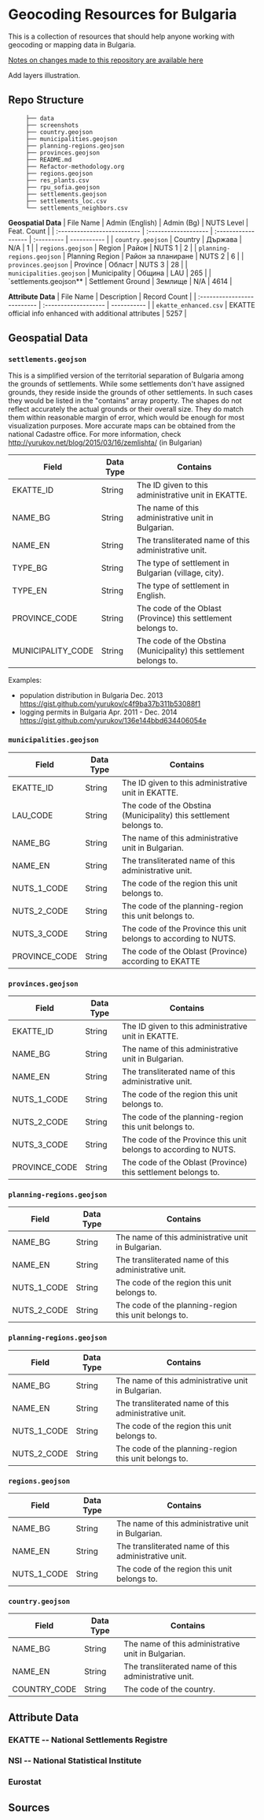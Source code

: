 Geocoding Resources for Bulgaria
==================

This is a collection of resources that should help anyone working with geocoding or mapping data in Bulgaria.

[Notes on changes made to this repository are available here](Refactor-methodology.org)

<TODO> Add layers illustration.

## Repo Structure
```
     ├── data
     ├── screenshots
     ├── country.geojson
     ├── municipalities.geojson
     ├── planning-regions.geojson
     ├── provinces.geojson
     ├── README.md
     ├── Refactor-methodology.org
     ├── regions.geojson
     ├── res_plants.csv
     ├── rpu_sofia.geojson
     ├── settlements.geojson
     ├── settlements_loc.csv
     └── settlements_neighbors.csv
```
**Geospatial Data**
 | File Name                   | Admin (English)      | Admin (Bg)          | NUTS Level | Feat. Count |
 | :-------------------------- | :------------------- | :------------------ | :--------- | ----------- |
 | `country.geojson`           | Country              | Държава             | N/A        |           1 |
 | `regions.geojson`           | Region               | Район               | NUTS 1     |           2 |
 | `planning-regions.geojson`  | Planning Region      | Район за планиране  | NUTS 2     |           6 |
 | `provinces.geojson`         | Province             | Област              | NUTS 3     |          28 |
 | `municipalities.geojson`    | Municipality         | Община              | LAU        |         265 |
 | `settlements.geojson**      | Settlement Ground    | Землище             | N/A        |        4614 |

**Attribute Data**
 | File Name                   | Description                                              | Record Count |
 | :-------------------------- | :-------------------                                     | -----------  |
 | `ekatte_enhanced.csv`       | EKATTE official info enhanced with additional attributes | 5257         |
 
## Geospatial Data
### `settlements.geojson`
This is a simplified version of the territorial separation of Bulgaria among the grounds of settlements. While some settlements don't have assigned grounds, they reside inside the grounds of other settlements. In such cases they would be listed in the "contains" array property.
The shapes do not reflect accurately the actual grounds or their overall size. They do match them within reasonable margin of error, which would be enough for most visualization purposes. More accurate maps can be obtained from the national Cadastre office.
For more information, check http://yurukov.net/blog/2015/03/16/zemlishta/ (in Bulgarian)

| Field             | Data Type | Contains                                                           |
| ----------------- | --------- | ------------------------------------------------------------------ |
| EKATTE_ID         | String    | The ID given to this administrative unit in EKATTE.                |
| NAME_BG           | String    | The name of this administrative unit in Bulgarian.                 |
| NAME_EN           | String    | The transliterated name of this administrative unit.               |
| TYPE_BG           | String    | The type of settlement in Bulgarian (village, city).               |
| TYPE_EN           | String    | The type of settlement in English.                                 |
| PROVINCE_CODE     | String    | The code of the Oblast (Province) this settlement belongs to.      |
| MUNICIPALITY_CODE | String    | The code of the Obstina (Municipality) this settlement belongs to. |

Examples:
- population distribution in Bulgaria Dec. 2013 https://gist.github.com/yurukov/c4f9ba37b311b53088f1
- logging permits in Bulgaria Apr. 2011 - Dec. 2014 https://gist.github.com/yurukov/136e144bbd634406054e

### `municipalities.geojson`

| Field             | Data Type | Contains                                                           |
| ----------------- | --------- | ------------------------------------------------------------------ |
| EKATTE_ID         | String    | The ID given to this administrative unit in EKATTE.                |
| LAU_CODE          | String    | The code of the Obstina (Municipality) this settlement belongs to. |
| NAME_BG           | String    | The name of this administrative unit in Bulgarian.                 |
| NAME_EN           | String    | The transliterated name of this administrative unit.               |
| NUTS_1_CODE       | String    | The code of the region this unit belongs to.                       |
| NUTS_2_CODE       | String    | The code of the planning-region this unit belongs to.              |
| NUTS_3_CODE       | String    | The code of the Province this unit belongs to according to NUTS.   |
| PROVINCE_CODE     | String    | The code of the Oblast (Province) according to EKATTE              |


### `provinces.geojson`

| Field             | Data Type | Contains                                                           |
| ----------------- | --------- | ------------------------------------------------------------------ |
| EKATTE_ID         | String    | The ID given to this administrative unit in EKATTE.                |
| NAME_BG           | String    | The name of this administrative unit in Bulgarian.                 |
| NAME_EN           | String    | The transliterated name of this administrative unit.               |
| NUTS_1_CODE       | String    | The code of the region this unit belongs to.                       |
| NUTS_2_CODE       | String    | The code of the planning-region this unit belongs to.              |
| NUTS_3_CODE       | String    | The code of the Province this unit belongs to according to NUTS.   |
| PROVINCE_CODE     | String    | The code of the Oblast (Province) this settlement belongs to.      |

### `planning-regions.geojson`

| Field             | Data Type | Contains                                                           |
| ----------------- | --------- | ------------------------------------------------------------------ |
| NAME_BG           | String    | The name of this administrative unit in Bulgarian.                 |
| NAME_EN           | String    | The transliterated name of this administrative unit.               |
| NUTS_1_CODE       | String    | The code of the region this unit belongs to.                       |
| NUTS_2_CODE       | String    | The code of the planning-region this unit belongs to.              |

### `planning-regions.geojson`

| Field             | Data Type | Contains                                                           |
| ----------------- | --------- | ------------------------------------------------------------------ |
| NAME_BG           | String    | The name of this administrative unit in Bulgarian.                 |
| NAME_EN           | String    | The transliterated name of this administrative unit.               |
| NUTS_1_CODE       | String    | The code of the region this unit belongs to.                       |
| NUTS_2_CODE       | String    | The code of the planning-region this unit belongs to.              |

### `regions.geojson`

| Field             | Data Type | Contains                                                           |
| ----------------- | --------- | ------------------------------------------------------------------ |
| NAME_BG           | String    | The name of this administrative unit in Bulgarian.                 |
| NAME_EN           | String    | The transliterated name of this administrative unit.               |
| NUTS_1_CODE       | String    | The code of the region this unit belongs to.                       |

### `country.geojson`

| Field             | Data Type | Contains                                                           |
| ----------------- | --------- | ------------------------------------------------------------------ |
| NAME_BG           | String    | The name of this administrative unit in Bulgarian.                 |
| NAME_EN           | String    | The transliterated name of this administrative unit.               |
| COUNTRY_CODE      | String    | The code of the country.                                           |

## Attribute Data
### EKATTE -- National Settlements Registre
### NSI -- National Statistical Institute
### Eurostat
## Sources
